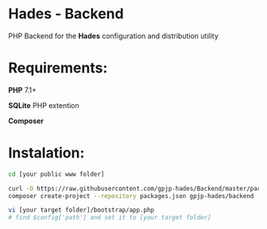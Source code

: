 # Hades - Backend
PHP Backend for the **Hades** configuration and distribution utility
# Requirements:
**PHP** 7.1+

**SQLite** PHP extention

**Composer**
# Instalation:
```bash
cd [your public www folder]

curl -O https://raw.githubusercontent.com/gpjp-hades/Backend/master/packages.json
composer create-project --repository packages.json gpjp-hades/backend [your target folder]

vi [your target folder]/bootstrap/app.php
# find $config['path'] and set it to [your target folder]
```